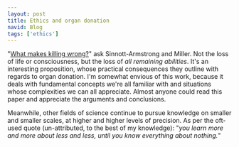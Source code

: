 ```yaml
---
layout: post
title: Ethics and organ donation
navid: Blog
tags: ['ethics']
---
```


"<a href="http://dx.doi.org/10.1136/medethics-2011-100351">What makes killing
wrong?</a>" ask Sinnott-Armstrong and Miller.
Not the loss of life or consciousness, but the loss of *all remaining
abilities*.
It's an interesting proposition, whose practical consequences they outline with
regards to organ donation.
I'm somewhat envious of this work, because it deals with fundamental concepts
we're all familiar with and situations whose complexities we can all
appreciate.
Almost anyone could read this paper and appreciate the arguments and
conclusions.

Meanwhile, other fields of science continue to pursue knowledge on smaller and
smaller scales, at higher and higher levels of precision.
As per the oft-used quote (un-attributed, to the best of my knowledge):
"*you learn more and more about less and less, until you know everything
about nothing.*"
